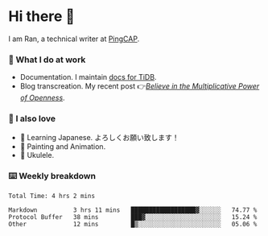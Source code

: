 # Hi there 👋

I am Ran, a technical writer at [PingCAP](https://pingcap.com/).

### 📝 What I do at work

- Documentation. I maintain [docs for TiDB](https://github.com/pingcap/docs).
- Blog transcreation. My recent post 👉[*Believe in the Multiplicative Power of Openness*](https://pingcap.com/blog/believe-in-the-multiplicative-power-of-openness-open-source-community).

### 🤠 I also love

- 💬 Learning Japanese. よろしくお願い致します！
- 🎨 Painting and Animation.
- 🎵 Ukulele.

### ⌨️ Weekly breakdown

<!--START_SECTION:waka-->

```text
Total Time: 4 hrs 2 mins

Markdown          3 hrs 11 mins   ██████████████████▓░░░░░░   74.77 %
Protocol Buffer   38 mins         ███▓░░░░░░░░░░░░░░░░░░░░░   15.24 %
Other             12 mins         █▒░░░░░░░░░░░░░░░░░░░░░░░   05.06 %
```

<!--END_SECTION:waka-->
